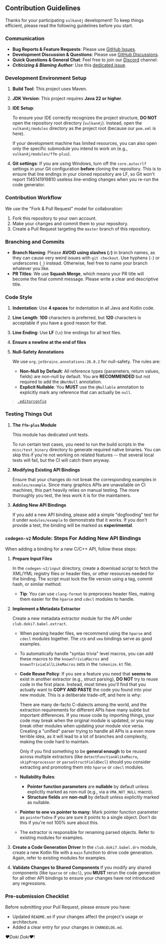 ## Contribution Guidelines

Thanks for your participating `vulkan4j` development! To keep things efficient, please read the following guidelines before you start.

### Communication

- **Bug Reports & Feature Requests**: Please use [GitHub Issues](https://github.com/club-doki7/vulkan4j/issues).
- **Development Discussion & Questions**: Please use [GitHub Discussions](https://github.com/club-doki7/vulkan4j/discussions).
- **Quick Questions & General Chat**: Feel free to join our [Discord](https://discord.gg/UsmRvrt4gg) channel.
- *__Criticizing & Blaming Author__*: Use this [dedicated issue](https://github.com/club-doki7/vulkan4j/issues/1).

### Development Environment Setup

1. **Build Tool**: This project uses Maven.
2. **JDK Version**: This project requires **Java 22 or higher**.
3. **IDE Setup**:

    To ensure your IDE correctly recognizes the project structure, **DO NOT** open the repository root directory (`vulkan4j`). Instead, open the `vulkan4j/modules` directory as the project root (because our `pom.xml` is here).

    If your development machine has limited resources, you can also open only the specific submodule you intend to work on (e.g., `vulkan4j/modules/ffm-plus`).

4. **Git settings**: If you are using Windows, turn off the `core.autocrlf` settings in your Git configuration **before** cloning the repository. This is to ensure that line endings in your cloned repository are LF, so Git won't report 1145141919810 useless line-ending changes when you re-run the code generator.

### Contribution Workflow

We use the "Fork & Pull Request" model for collaboration:
1. Fork this repository to your own account.
2. Make your changes and commit them to your repository.
3. Create a Pull Request targeting the `master` branch of this repository.

### Branching and Commits

- **Branch Naming**: Please **AVOID using slashes (`/`)** in branch names, as they can cause very weird issues with `git checkout`. Use hyphens (`-`) or underscores (`_`) instead. Otherwise, feel free to name your branch whatever you like.
- **PR Titles**: We use **Squash Merge**, which means your PR title will become the final commit message. Please write a clear and descriptive title.

### Code Style

1. **Indentation**: Use **4 spaces** for indentation in all Java and Kotlin code.
2. **Line Length**: **100** characters is preferred, but **120** characters is acceptable if you have a good reason for that.
3. **Line Ending**: Use **LF** (`\n`) line endings for all text files.
4. **Ensure a newline at the end of files**
5. **Null-Safety Annotations**

    We use `org.jetbrains.annotations:26.0.2` for null-safety. The rules are:
    - **Non-Null by Default**: All reference types (parameters, return values, fields) are non-null by default. You are **RECOMMENDED** but not required to add the `@NotNull` annotation.
    - **Explicit Nullable**: You **MUST** use the `@Nullable` annotation to explicitly mark any reference that can actually be `null`.

> [`.editorconfig`](./.editorconfig)

### Testing Things Out

1. **The `ffm-plus` Module**

    This module has dedicated unit tests.

    To run certain test cases, you need to run the build scripts in the `misc/test_binary` directory to generate required native binaries. You can skip this if you're not working on related features -- that several local tests will fail, but the CI will catch them anyway.

2. **Modifying Existing API Bindings**

    Ensure that your changes do not break the corresponding examples in `modules/example`. Since many graphics APIs are unavailable on CI machines, this part heavily relies on manual testing. The more thoroughly you test, the less work it is for the maintainers.

3. **Adding New API Bindings**

   If you add a new API binding, please add a simple "dogfooding" test for it under `modules/example` to demonstrate that it works. If you don't provide a test, the binding will be marked as **experimental**.

### `codegen-v2` Module: Steps For Adding New API Bindings

When adding a binding for a new C/C++ API, follow these steps:

1. **Prepare Input Files**

    In the `codegen-v2/input` directory, create a download script to fetch the XML/YML registry files or header files, or other resources needed for the binding. The script must lock the file version using a tag, commit hash, or similar method.
    - **Tip**: You can use `clang-format` to preprocess header files, making them easier for the `hparse` and `cdecl` modules to handle.

2. **Implement a Metadata Extractor**

    Create a new metadata extractor module for the API under `club.doki7.babel.extract`.

    - When parsing header files, we recommend using the `hparse` and `cdecl` modules together. The `stb` and `vma` bindings serve as good examples.
    - To automatically handle "syntax trivia" level macros, you can add these macros to the `knownTriviaMacros` and `knownTriviaCallLikeMacros` sets in the `tokenize.kt` file.
    - **Code Reuse Policy**: If you see a feature you need that **seems to** exist in another extractor (e.g., struct parsing), **DO NOT** try to reuse code in the first place. Instead, most times you'll find that you actually want to **COPY AND PASTE** the code you found into your new module. This is a deliberate trade-off, and here is why:

      There are many de-facto C-dialects among the world, and the extraction requirements for different APIs have many subtle but important differences. If you reuse code by importing things, your code may break when the original module is updated, or you may break other modules when updating your module vice versa. Creating a "unified" parser trying to handle all APIs is a even more terrible idea, as it will lead to a lot of branches and complexity, making the code hard to maintain.

      Only if you find something to be **general enough** to be reused across multiple extractors (like `detectFunctionAlikeMacro`, `skipPreprocessor` or `parseStructFieldDecl`) should you consider extracting and promoting them into `hparse` or `cdecl` modules.
    - **Nullability Rules**:
      - **Pointer function parameters** are **nullable** by default unless explicitly marked as non-null (e.g., via a `VMA_NOT_NULL` macro).
      - **Structure fields** are **non-null** by default unless explicitly marked as nullable.
    - **Pointer to one vs pointer to many**: Mark pointer function parameter as `pointerToOne` if you are sure it points to a single object. Don't do this if you're not 100% sure about this.
    - The extractor is responsible for renaming parsed objects. Refer to existing modules for examples.

3. **Create a Code Generation Driver**
    In the `club.doki7.babel.drv` module, create a new Kotlin file with a `main` function to drive code generation. Again, refer to existing modules for examples.

4. **Validate Changes to Shared Components**
    If you modify any shared components (like `hparse` or `cdecl`), you **MUST** rerun the code generation for all other API bindings to ensure your changes have not introduced any regressions.

### Pre-submission Checklist

Before submitting your Pull Request, please ensure you have:
- Updated `README.md` if your changes affect the project's usage or architecture.
- Added a clear entry for your changes in `CHANGELOG.md`.

*♥Doki Doki♥!*
